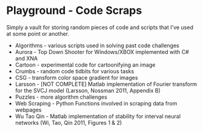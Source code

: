 Playground - Code Scraps
=========

Simply a vault for storing random pieces of code and scripts that I've used at some point or another.

* Algorithms - various scripts used in solving past code challenges
* Aurora - Top Down Shooter for Windows/XBOX implemented with C# and XNA
* Cartoon - experimental code for cartoonifying an image
* Crumbs - random code tidbits for various tasks
* CSG - transform color space gradient for images
* Larsson - [NOT COMPLETE] Matlab implementation of Fourier transform for the SVCJ model (Larsson, Nossman 2011, Appendix B)
* Puzzles - more algorithm challenges
* Web Scraping - Python Functions involved in scraping data from webpages
* Wu Tao Qin - Matlab implementation of stability for interval neural networks (Wi, Tao, Qin 2011, Figures 1 & 2)
